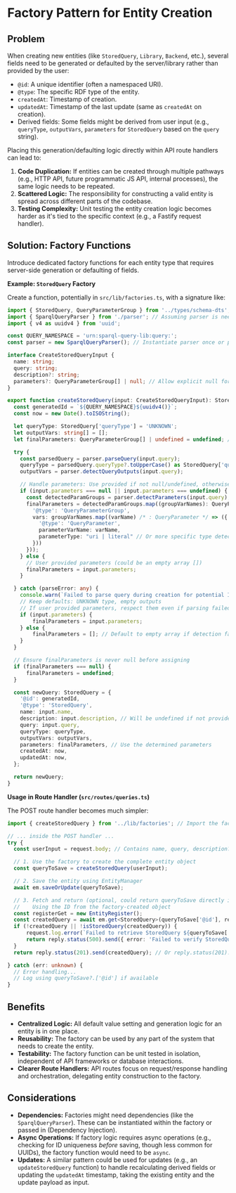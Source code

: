 # Factory Pattern for Entity Creation

## Problem

When creating new entities (like `StoredQuery`, `Library`, `Backend`, etc.), several fields need to be generated or defaulted by the server/library rather than provided by the user:

*   `@id`: A unique identifier (often a namespaced URI).
*   `@type`: The specific RDF type of the entity.
*   `createdAt`: Timestamp of creation.
*   `updatedAt`: Timestamp of the last update (same as `createdAt` on creation).
*   Derived fields: Some fields might be derived from user input (e.g., `queryType`, `outputVars`, `parameters` for `StoredQuery` based on the `query` string).

Placing this generation/defaulting logic directly within API route handlers can lead to:

1.  **Code Duplication:** If entities can be created through multiple pathways (e.g., HTTP API, future programmatic JS API, internal processes), the same logic needs to be repeated.
2.  **Scattered Logic:** The responsibility for constructing a valid entity is spread across different parts of the codebase.
3.  **Testing Complexity:** Unit testing the entity creation logic becomes harder as it's tied to the specific context (e.g., a Fastify request handler).

## Solution: Factory Functions

Introduce dedicated factory functions for each entity type that requires server-side generation or defaulting of fields.

**Example: `StoredQuery` Factory**

Create a function, potentially in `src/lib/factories.ts`, with a signature like:

```typescript
import { StoredQuery, QueryParameterGroup } from '../types/schema-dts';
import { SparqlQueryParser } from './parser'; // Assuming parser is needed
import { v4 as uuidv4 } from 'uuid';

const QUERY_NAMESPACE = 'urn:sparql-query-lib:query:';
const parser = new SparqlQueryParser(); // Instantiate parser once or pass as dependency

interface CreateStoredQueryInput {
  name: string;
  query: string;
  description?: string;
  parameters?: QueryParameterGroup[] | null; // Allow explicit null for auto-detect request
}

export function createStoredQuery(input: CreateStoredQueryInput): StoredQuery {
  const generatedId = `${QUERY_NAMESPACE}${uuidv4()}`;
  const now = new Date().toISOString();

  let queryType: StoredQuery['queryType'] = 'UNKNOWN';
  let outputVars: string[] = [];
  let finalParameters: QueryParameterGroup[] | undefined = undefined; // Initialize as undefined

  try {
    const parsedQuery = parser.parseQuery(input.query);
    queryType = parsedQuery.queryType?.toUpperCase() as StoredQuery['queryType'] ?? 'UNKNOWN';
    outputVars = parser.detectQueryOutputs(input.query);

    // Handle parameters: Use provided if not null/undefined, otherwise detect.
    if (input.parameters === null || input.parameters === undefined) {
      const detectedParamGroups = parser.detectParameters(input.query);
      finalParameters = detectedParamGroups.map((groupVarNames): QueryParameterGroup => ({
        '@type': 'QueryParameterGroup',
        vars: groupVarNames.map((varName) /* : QueryParameter */ => ({ // Type annotation might be needed depending on schema-dts output
          '@type': 'QueryParameter',
          parameterVarName: varName,
          parameterType: "uri | literal" // Or more specific type detection if possible
        }))
      }));
    } else {
      // User provided parameters (could be an empty array [])
      finalParameters = input.parameters;
    }

  } catch (parseError: any) {
    console.warn(`Failed to parse query during creation for potential ID ${generatedId}. Proceeding with UNKNOWN type/outputs/params. Error: ${parseError.message}`);
    // Keep defaults: UNKNOWN type, empty outputs
    // If user provided parameters, respect them even if parsing failed elsewhere
    if (input.parameters) {
        finalParameters = input.parameters;
    } else {
        finalParameters = []; // Default to empty array if detection failed and none provided
    }
  }

  // Ensure finalParameters is never null before assigning
  if (finalParameters === null) {
      finalParameters = undefined;
  }

  const newQuery: StoredQuery = {
    '@id': generatedId,
    '@type': 'StoredQuery',
    name: input.name,
    description: input.description, // Will be undefined if not provided
    query: input.query,
    queryType: queryType,
    outputVars: outputVars,
    parameters: finalParameters, // Use the determined parameters
    createdAt: now,
    updatedAt: now,
  };

  return newQuery;
}
```

**Usage in Route Handler (`src/routes/queries.ts`)**

The POST route handler becomes much simpler:

```typescript
import { createStoredQuery } from '../lib/factories'; // Import the factory

// ... inside the POST handler ...
try {
  const userInput = request.body; // Contains name, query, description?, parameters?

  // 1. Use the factory to create the complete entity object
  const queryToSave = createStoredQuery(userInput);

  // 2. Save the entity using EntityManager
  await em.saveOrUpdate(queryToSave);

  // 3. Fetch and return (optional, could return queryToSave directly if confident)
  //    Using the ID from the factory-created object
  const registerGet = new EntityRegister();
  const createdQuery = await em.get<StoredQuery>(queryToSave['@id'], registerGet);
  if (!createdQuery || !isStoredQuery(createdQuery)) {
      request.log.error(`Failed to retrieve StoredQuery ${queryToSave['@id']} after creation`);
      return reply.status(500).send({ error: 'Failed to verify StoredQuery creation' });
  }
  return reply.status(201).send(createdQuery); // Or reply.status(201).send(queryToSave);

} catch (err: unknown) {
  // Error handling...
  // Log using queryToSave?.['@id'] if available
}
```

## Benefits

*   **Centralized Logic:** All default value setting and generation logic for an entity is in one place.
*   **Reusability:** The factory can be used by any part of the system that needs to create the entity.
*   **Testability:** The factory function can be unit tested in isolation, independent of API frameworks or database interactions.
*   **Clearer Route Handlers:** API routes focus on request/response handling and orchestration, delegating entity construction to the factory.

## Considerations

*   **Dependencies:** Factories might need dependencies (like the `SparqlQueryParser`). These can be instantiated within the factory or passed in (Dependency Injection).
*   **Async Operations:** If factory logic requires async operations (e.g., checking for ID uniqueness *before* saving, though less common for UUIDs), the factory function would need to be `async`.
*   **Updates:** A similar pattern could be used for updates (e.g., an `updateStoredQuery` function) to handle recalculating derived fields or updating the `updatedAt` timestamp, taking the existing entity and the update payload as input.
